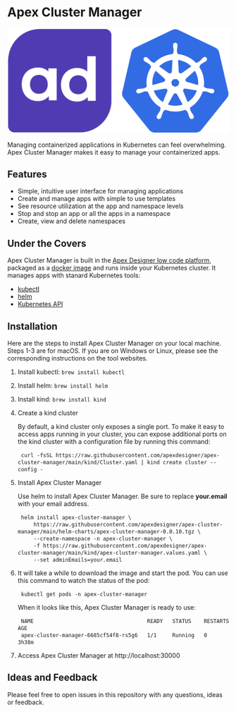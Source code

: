 # Apex Cluster Manager

![Apex Cluster Manager Logo](/resources/ad-k8-logo.png)

Managing containerized applications in Kubernetes can feel overwhelming.
Apex Cluster Manager makes it easy to manage your containerized apps.

## Features

- Simple, intuitive user interface for managing applications
- Create and manage apps with simple to use templates
- See resource utilization at the app and namespace levels
- Stop and stop an app or all the apps in a namespace
- Create, view and delete namespaces

## Under the Covers

Apex Cluster Manager 
is built in the [Apex Designer low code platform](https://apexdesigner.io), 
packaged as a [docker image](https://hub.docker.com/r/apexbpm/apex-cluster-manager)
and runs inside your Kubernetes cluster. 
It manages apps with stanard Kubernetes tools:

- [kubectl](https://kubernetes.io/docs/reference/kubectl/kubectl/)
- [helm](https://helm.sh/)
- [Kubernetes API](https://kubernetes.io/docs/concepts/overview/kubernetes-api/)

## Installation

Here are the steps to install Apex Cluster Manager on your local machine. 
Steps 1-3 are for macOS. 
If you are on Windows or Linux, please see the corresponding instructions on the tool websites.

1. Install kubectl: `brew install kubectl`
1. Install helm: `brew install helm`
1. Install kind: `brew install kind`
1. Create a kind cluster

    By default, a kind cluster only exposes a single port.
    To make it easy to access apps running in your cluster, 
    you can expose additional ports on the kind cluster with a configuration file by running this command:

        curl -fsSL https://raw.githubusercontent.com/apexdesigner/apex-cluster-manager/main/kind/Cluster.yaml | kind create cluster --config -

1. Install Apex Cluster Manager

    Use helm to install Apex Cluster Manager. Be sure to replace **your.email** with your email address.

        helm install apex-cluster-manager \
            https://raw.githubusercontent.com/apexdesigner/apex-cluster-manager/main/helm-charts/apex-cluster-manager-0.0.10.tgz \
            --create-namespace -n apex-cluster-manager \
            -f https://raw.githubusercontent.com/apexdesigner/apex-cluster-manager/main/kind/apex-cluster-manager.values.yaml \
            --set adminEmails=your.email
1. It will take a while to download the image and start the pod.
You can use this command to watch the status of the pod:
  
        kubectl get pods -n apex-cluster-manager
        
    When it looks like this, Apex Cluster Manager is ready to use:
    
        NAME                                    READY   STATUS    RESTARTS   AGE
        apex-cluster-manager-6685cf54f8-rs5g6   1/1     Running   0          3h38m

1. Access Apex Cluster Manager at http://localhost:30000

## Ideas and Feedback

Please feel free to open issues in this repository with any questions, ideas or feedback.
